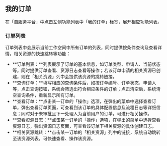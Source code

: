 ## 我的订单 

在「自服务平台」中点击左侧功能列表中「我的订单」标签，展开相应功能列表。

###  订单列表

订单列表中会展示当前工作空间中所有订单的列表，同时提供按条件查询及查看详情，相关资源的快速跳转等功能：

* **订单列表：**列表展示了订单的基本信息，如订单类型、申请人、当前状态等，同时提供订单查看、资源日志查看等操作；若该订单申请的相关资源已创建，则在「相关资源」列中会提供该资源的跳转链接。
* **查询订单：**填写相应的查询条件后，如按订单编号、订单状态、申请人等，点击查询按钮，系统会筛选出符合相应条件的订单；点击清空后，系统清空查询条件，重新显示所有订单。
* **查看订单：**点击某一订单的「操作」选项，在弹出的菜单中选择查看订单，弹出查看订单页面，可查看到该订单的具体配置信息及流程日志等详细信息；同时对于未审批且下一处理人为当前用户的订单，可进行相关操作。
* **查看资源日志：**点击某一订单的「操作」选项，在弹出的菜单中选择查看资源日志，弹出资源日志页面，可查看该订单下相关资源的具体创建日志。
* **相关资源跳转：**点击某一订单的「相关资源」列中的链接，系统自动跳转至该资源列表，可快速查看、操作该资源。



